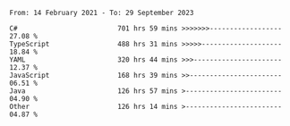 <!-- [![Top Langs](https://github-readme-stats.vercel.app/api/top-langs/?username=thititongumpun&layout=compact&langs_count=7&theme=prussian)](https://github.com/thititongumpun)
[![Anurag's GitHub stats](https://github-readme-stats.vercel.app/api?username=thititongumpun&hide=stars&show_icons=true&theme=prussian)](https://github.com/thititongumpun) -->

<!--START_SECTION:waka-->

```text
From: 14 February 2021 - To: 29 September 2023

C#                         701 hrs 59 mins >>>>>>>------------------   27.08 %
TypeScript                 488 hrs 31 mins >>>>>--------------------   18.84 %
YAML                       320 hrs 44 mins >>>----------------------   12.37 %
JavaScript                 168 hrs 39 mins >>-----------------------   06.51 %
Java                       126 hrs 57 mins >------------------------   04.90 %
Other                      126 hrs 14 mins >------------------------   04.87 %
```

<!--END_SECTION:waka-->
